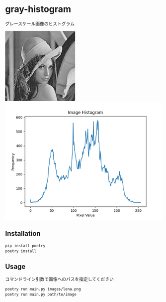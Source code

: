 # gray-histogram

グレースケール画像のヒストグラム

![lena](./images/lena.jpg)
![histogram](./images/histogram.png)


## Installation

```bash
pip install poetry
poetry install
```

## Usage

コマンドライン引数で画像へのパスを指定してください

```bash
poetry run main.py images/lena.png
poetry run main.py path/to/image
```

